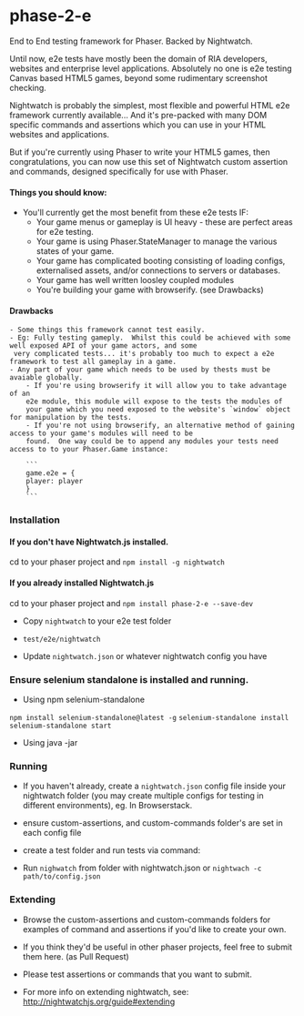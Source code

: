 # phase-2-e
End to End testing framework for Phaser.  Backed by Nightwatch.

Until now, e2e tests have mostly been the domain of RIA developers, websites and enterprise level applications.
Absolutely no one is e2e testing Canvas based HTML5 games, beyond some rudimentary screenshot checking.

Nightwatch is probably the simplest, most flexible and powerful HTML e2e framework currently available... And it's
pre-packed with many DOM specific commands and assertions which you can use in your HTML websites and applications. 

But if you're currently using Phaser to write your HTML5 games, then congratulations, you can now use this set of 
Nightwatch custom assertion and commands, designed specifically for use with Phaser.

#### Things you should know:

- You'll currently get the most benefit from these e2e tests IF:
    - Your game menus or gameplay is UI heavy - these are perfect areas for e2e testing. 
    - Your game is using Phaser.StateManager to manage the various states of your game.
    - Your game has complicated booting consisting of loading configs, externalised assets, and/or connections to 
    servers or databases.
    - Your game has well written loosley coupled modules
    - You're building your game with browserify. (see Drawbacks)  
    
    
#### Drawbacks

    - Some things this framework cannot test easily.
    - Eg: Fully testing gameply.  Whilst this could be achieved with some well exposed API of your game actors, and some
     very complicated tests... it's probably too much to expect a e2e framework to test all gameplay in a game.
    - Any part of your game which needs to be used by thests must be avaiable globally. 
        - If you're using browserify it will allow you to take advantage of an 
        e2e module, this module will expose to the tests the modules of 
        your game which you need exposed to the website's `window` object for manipulation by the tests.
        - If you're not using browserify, an alternative method of gaining access to your game's modules will need to be 
        found.  One way could be to append any modules your tests need access to to your Phaser.Game instance:

        ```
        game.e2e = {
        player: player
        }
        ```
   


### Installation

#### If you don't have Nightwatch.js installed.

cd to your phaser project and
`npm install -g nightwatch`



#### If you already installed Nightwatch.js

cd to your phaser project and
`npm install phase-2-e --save-dev`

- Copy ```nightwatch``` to your e2e test folder
 * ```test/e2e/nightwatch```
 
- Update `nightwatch.json` or whatever nightwatch config you have


### Ensure selenium standalone is installed and running.

- Using npm selenium-standalone

`npm install selenium-standalone@latest -g`
`selenium-standalone install`
`selenium-standalone start`

- Using java -jar

### Running

- If you haven't already, create a ```nightwatch.json``` config file inside your nightwatch folder (you may create 
multiple configs for testing in different environments), eg. In Browserstack.

- ensure custom-assertions, and custom-commands folder's are set in each config file

- create a test folder and run tests via command:

- Run `nighwatch` from folder with nightwatch.json or `nightwach -c path/to/config.json`


### Extending

- Browse the custom-assertions and custom-commands folders for examples of command and assertions if you'd like to create
your own.

- If you think they'd be useful in other phaser projects, feel free to submit them here. (as Pull Request)

- Please test assertions or commands that you want to submit.

- For more info on extending nightwatch, see: http://nightwatchjs.org/guide#extending




